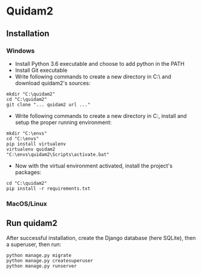 # Quidam2

## Installation
### Windows
- Install Python 3.6 executable and choose to add python in the PATH
- Install Git executable
- Write following commands to create a new directory in C:\ and download quidam2's sources:
```
mkdir "C:\quidam2"
cd "C:\quidam2"
git clone "... quidam2 url ..."
```
- Write following commands to create a new directory in C:\, install and setup the proper running environment:
```
mkdir "C:\envs"
cd "C:\envs"
pip install virtualenv
virtualenv quidam2
"C:\envs\quidam2\Scripts\activate.bat"
```
- Now with the virtual environment activated, install the project's packages:
```
cd "C:\quidam2"
pip install -r requirements.txt
```
### MacOS/Linux

## Run quidam2
After successful installation, create the Django database (here SQLite), then a superuser, then run:
```
python manage.py migrate
python manage.py createsuperuser
python manage.py runserver
```